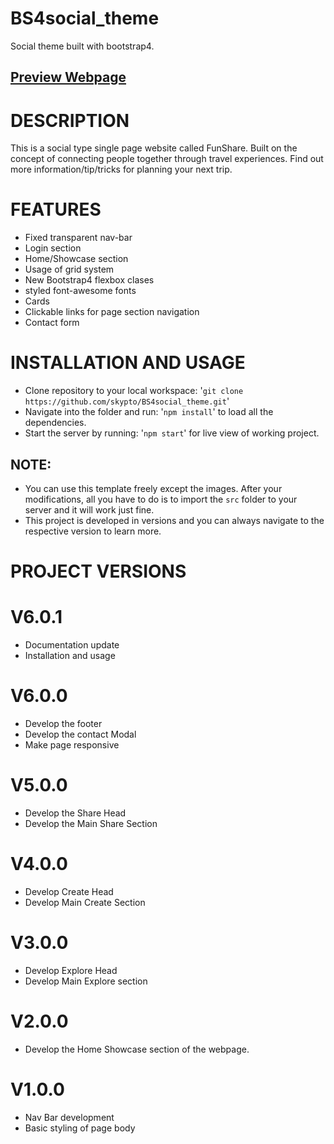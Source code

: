 # BS4social_theme 
Social theme built with bootstrap4.

## [Preview Webpage](https://skypto.github.io/BS4social_theme_preview/)


# DESCRIPTION
This is a social type single page website called FunShare.
Built on the concept of connecting people together through travel experiences.
Find out more information/tip/tricks for planning your next trip.

# FEATURES
* Fixed transparent nav-bar
* Login section
* Home/Showcase section
* Usage of grid system 
* New Bootstrap4 flexbox clases
* styled font-awesome fonts
* Cards
* Clickable links for page section navigation
* Contact form

# INSTALLATION AND USAGE
- Clone repository to your local workspace: '`git clone https://github.com/skypto/BS4social_theme.git`'
- Navigate into the folder and run: '`npm install`' to load all the dependencies.
- Start the server by running: '`npm start`' for live view of working project.

## NOTE: 
- You can use this template freely except the images. After your modifications, all you have to do is to import the `src` folder to your server and it will work just fine.
- This project is developed in versions and you can always navigate to the respective version to learn more.

# PROJECT VERSIONS

# V6.0.1
* Documentation update
* Installation and usage

# V6.0.0
* Develop the footer
* Develop the contact Modal
* Make page responsive

# V5.0.0
* Develop the Share Head
* Develop the Main Share Section

# V4.0.0
* Develop Create Head
* Develop Main Create Section

# V3.0.0
* Develop Explore Head
* Develop Main Explore section


# V2.0.0
* Develop the Home Showcase section of the webpage.

# V1.0.0
* Nav Bar development
* Basic styling of page body
